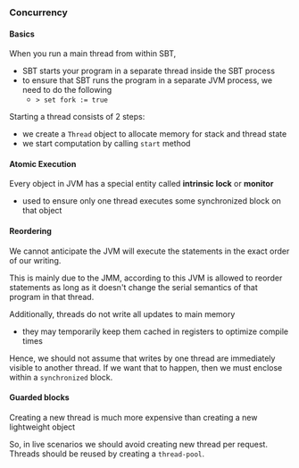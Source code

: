 ### Concurrency
#### Basics

When you run a main thread from within SBT,
* SBT starts your program in a separate thread inside the SBT process
* to ensure that SBT runs the program in a separate JVM process, we need to do the following
    * `> set fork := true`
    
Starting a thread consists of 2 steps:
* we create a `Thread` object to allocate memory for stack and thread state
* we start computation by calling `start` method

#### Atomic Execution

Every object in JVM has a special entity called __intrinsic lock__ or __monitor__
* used to ensure only one thread executes some synchronized block on that object

#### Reordering

We cannot anticipate the JVM will execute the statements in the exact order of our writing.

This is mainly due to the JMM, according to this JVM is allowed to reorder statements as long as it doesn't change the serial semantics of that program in that thread.

Additionally, threads do not write all updates to main memory
* they may temporarily keep them cached in registers to optimize compile times

Hence, we should not assume that writes by one thread are immediately visible to another thread. If we want that to happen, then we must enclose within a `synchronized` block.

#### Guarded blocks

Creating a new thread is much more expensive than creating a new lightweight object

So, in live scenarios we should avoid creating new thread per request. Threads should be reused by creating a `thread-pool`.




